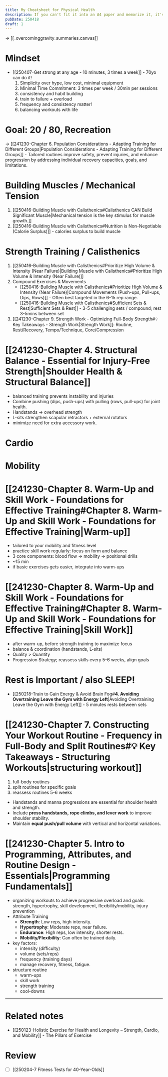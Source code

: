 ```yaml
---
title: My Cheatsheet for Physical Health
description: If you can't fit it into an A4 paper and memorize it, it's too complicate.
pubDate: 250418
draft: 1
---
```


-> [[_overcominggravity_summaries.canvas]]
# Mindset
- [[250407-Get strong at any age - 10 minutes, 3 times a week]] - 70yo can do it!
	1. Simplicity over hype, low cost, minimal equipment
	2. Minimal Time Commitment: 3 times per week / 30min per sessions
	3. consistency and habit building
	4. train to failure + overload
	5. frequency and consistency matter!
	6. balancing workouts with life
# Goal: 20 / 80, Recreation
-> [[241230-Chapter 6. Population Considerations - Adapting Training for Different Groups|Population Considerations - Adapting Training for Different Groups]] - Tailored routines improve safety, prevent injuries, and enhance progression by addressing individual recovery capacities, goals, and limitations.
# Building Muscles / Mechanical Tension

1. [[250416-Building Muscle with Calisthenics#Calisthenics CAN Build Significant Muscle|Mechanical tension is the key stimulus for muscle growth.]]
2. [[250416-Building Muscle with Calisthenics#Nutrition is Non-Negotiable (Calorie Surplus)]] - calories surplus to build muscle
# Strength Training / Calisthenics
1. [[250416-Building Muscle with Calisthenics#Prioritize High Volume & Intensity (Near Failure)|Building Muscle with Calisthenics#Prioritize High Volume & Intensity (Near Failure)]]
2. Compound Exercises & Movements
	- [[250416-Building Muscle with Calisthenics#Prioritize High Volume & Intensity (Near Failure)|Compound Movements (Push-ups, Pull-ups, Dips, Rows)]] - Often best targeted in the 6-15 rep range.
	- [[250416-Building Muscle with Calisthenics#Sufficient Sets & Rest|Sufficient Sets & Rest]] - 3-5 challenging sets / compound; rest 3-5mins between set
3. [[241230-Chapter 9. Strength Work - Optimizing Full-Body Strength#💡 Key Takeaways - Strength Work|Strength Work]]: Routine, Rest/Recovery, Tempo/Technique, Core/Compression

# [[241230-Chapter 4. Structural Balance - Essential for Injury-Free Strength|Shoulder Health & Structural Balance]]
- balanced training prevents instability and injuries
- Combine pushing (dips, push-ups) with pulling (rows, pull-ups) for joint health.
- Handstands -> overhead strength
- L-sits strengthen scapular retractors + external rotators
- minimize need for extra accessory work.
# Cardio
# Mobility
# [[241230-Chapter 8. Warm-Up and Skill Work - Foundations for Effective Training#Chapter 8. Warm-Up and Skill Work - Foundations for Effective Training|Warm-up]]
- tailored to your mobility and fitness level
- practice skill work regularly: focus on form and balance
- 3 core components: blood flow -> mobility -> positional drills
- ~15 min
- if basic exercises gets easier, integrate into warm-ups
# [[241230-Chapter 8. Warm-Up and Skill Work - Foundations for Effective Training#Chapter 8. Warm-Up and Skill Work - Foundations for Effective Training|Skill Work]]
- after warm-up, before strength training to maximize focus
- balance & coordination (handstands, L-sits)
- Quality > Quantity
- Progression Strategy; reassess skills every 5-6 weeks, align goals

# Rest is Important / also SLEEP!
- [[250218-Train to Gain Energy & Avoid Brain Fog#**4. Avoiding Overtraining Leave the Gym with Energy Left**|Avoiding Overtraining Leave the Gym with Energy Left]] - 5 minutes rests between sets


# [[241230-Chapter 7. Constructing Your Workout Routine - Frequency in Full-Body and Split Routines#💡 Key Takeaways - Structuring Workouts|structuring workout]]
1. full-body routines
2. split routines for specific goals
3. reassess routines 5-6 weeks
- Handstands and manna progressions are essential for shoulder health and strength.
- Include **press handstands, rope climbs, and lever work** to improve shoulder stability.
- Maintain **equal push/pull volume** with vertical and horizontal variations.
# [[241230-Chapter 5. Intro to Programming, Attributes, and Routine Design - Essentials|Programming Fundamentals]]
- organizing workouts to achieve progressive overload and goals: strength, hypertrophy, skill development, flexibility/mobility, injury prevention
- Attribute Training
	- **Strength**: Low reps, high intensity.
	- **Hypertrophy**: Moderate reps, near failure.
	- **Endurance**: High reps, low intensity, shorter rests.
	- **Mobility/Flexibility**: Can often be trained daily.
- key factors:
	- intensity (difficulty)
	- volume (sets/reps)
	- frequency (training days)
	- manage recovery, fitness, fatigue.
- structure routine
	- warm-ups
	- skill work
	- strength training
	- cool-downs
---

# Related notes
- [[250123-Holistic Exercise for Health and Longevity – Strength, Cardio, and Mobility]] - The Pillars of Exercise
# Review
- [ ] [[250204-7 Fitness Tests for 40-Year-Olds]]